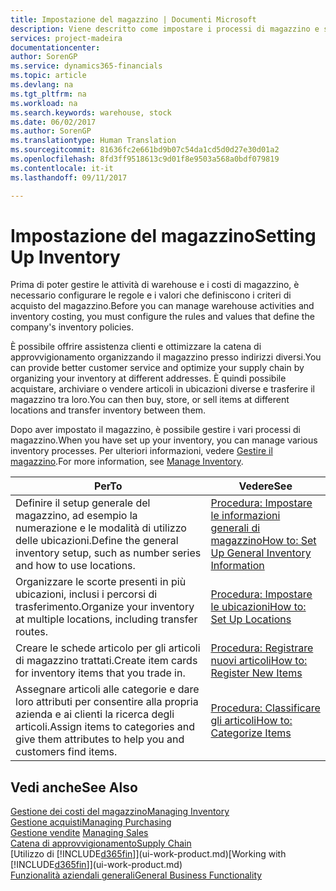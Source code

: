 ```yaml
---
title: Impostazione del magazzino | Documenti Microsoft
description: Viene descritto come impostare i processi di magazzino e stock, inclusi i percorsi di trasferimento e le ubicazioni, come le warehouse.
services: project-madeira
documentationcenter: 
author: SorenGP
ms.service: dynamics365-financials
ms.topic: article
ms.devlang: na
ms.tgt_pltfrm: na
ms.workload: na
ms.search.keywords: warehouse, stock
ms.date: 06/02/2017
ms.author: SorenGP
ms.translationtype: Human Translation
ms.sourcegitcommit: 81636fc2e661bd9b07c54da1cd5d0d27e30d01a2
ms.openlocfilehash: 8fd3ff9518613c9d01f8e9503a568a0bdf079819
ms.contentlocale: it-it
ms.lasthandoff: 09/11/2017

---
```

# <a name="setting-up-inventory"></a><span data-ttu-id="82afc-103">Impostazione del magazzino</span><span class="sxs-lookup"><span data-stu-id="82afc-103">Setting Up Inventory</span></span>
<span data-ttu-id="82afc-104">Prima di poter gestire le attività di warehouse e i costi di magazzino, è necessario configurare le regole e i valori che definiscono i criteri di acquisto del magazzino.</span><span class="sxs-lookup"><span data-stu-id="82afc-104">Before you can manage warehouse activities and inventory costing, you must configure the rules and values that define the company's inventory policies.</span></span>

<span data-ttu-id="82afc-105">È possibile offrire assistenza clienti e ottimizzare la catena di approvvigionamento organizzando il magazzino presso indirizzi diversi.</span><span class="sxs-lookup"><span data-stu-id="82afc-105">You can provide better customer service and optimize your supply chain by organizing your inventory at different addresses.</span></span> <span data-ttu-id="82afc-106">È quindi possibile acquistare, archiviare o vendere articoli in ubicazioni diverse e trasferire il magazzino tra loro.</span><span class="sxs-lookup"><span data-stu-id="82afc-106">You can then buy, store, or sell items at different locations and transfer inventory between them.</span></span>

<span data-ttu-id="82afc-107">Dopo aver impostato il magazzino, è possibile gestire i vari processi di magazzino.</span><span class="sxs-lookup"><span data-stu-id="82afc-107">When you have set up your inventory, you can manage various inventory processes.</span></span> <span data-ttu-id="82afc-108">Per ulteriori informazioni, vedere [Gestire il magazzino](inventory-manage-inventory.md).</span><span class="sxs-lookup"><span data-stu-id="82afc-108">For more information, see [Manage Inventory](inventory-manage-inventory.md).</span></span>  

| <span data-ttu-id="82afc-109">Per</span><span class="sxs-lookup"><span data-stu-id="82afc-109">To</span></span> | <span data-ttu-id="82afc-110">Vedere</span><span class="sxs-lookup"><span data-stu-id="82afc-110">See</span></span> |
| --- | --- |
| <span data-ttu-id="82afc-111">Definire il setup generale del magazzino, ad esempio la numerazione e le modalità di utilizzo delle ubicazioni.</span><span class="sxs-lookup"><span data-stu-id="82afc-111">Define the general inventory setup, such as number series and how to use locations.</span></span> |[<span data-ttu-id="82afc-112">Procedura: Impostare le informazioni generali di magazzino</span><span class="sxs-lookup"><span data-stu-id="82afc-112">How to: Set Up General Inventory Information</span></span>](inventory-how-setup-general.md) |
| <span data-ttu-id="82afc-113">Organizzare le scorte presenti in più ubicazioni, inclusi i percorsi di trasferimento.</span><span class="sxs-lookup"><span data-stu-id="82afc-113">Organize your inventory at multiple locations, including transfer routes.</span></span> |[<span data-ttu-id="82afc-114">Procedura: Impostare le ubicazioni</span><span class="sxs-lookup"><span data-stu-id="82afc-114">How to: Set Up Locations</span></span>](inventory-how-register-new-items.md) |
| <span data-ttu-id="82afc-115">Creare le schede articolo per gli articoli di magazzino trattati.</span><span class="sxs-lookup"><span data-stu-id="82afc-115">Create item cards for inventory items that you trade in.</span></span> |[<span data-ttu-id="82afc-116">Procedura: Registrare nuovi articoli</span><span class="sxs-lookup"><span data-stu-id="82afc-116">How to: Register New Items</span></span>](inventory-how-register-new-items.md) |
| <span data-ttu-id="82afc-117">Assegnare articoli alle categorie e dare loro attributi per consentire alla propria azienda e ai clienti la ricerca degli articoli.</span><span class="sxs-lookup"><span data-stu-id="82afc-117">Assign items to categories and give them attributes to help you and customers find items.</span></span> |[<span data-ttu-id="82afc-118">Procedura: Classificare gli articoli</span><span class="sxs-lookup"><span data-stu-id="82afc-118">How to: Categorize Items</span></span>](inventory-how-categorize-items.md) |

## <a name="see-also"></a><span data-ttu-id="82afc-119">Vedi anche</span><span class="sxs-lookup"><span data-stu-id="82afc-119">See Also</span></span>
[<span data-ttu-id="82afc-120">Gestione dei costi del magazzino</span><span class="sxs-lookup"><span data-stu-id="82afc-120">Managing Inventory</span></span>](inventory-manage-inventory.md)  
[<span data-ttu-id="82afc-121">Gestione acquisti</span><span class="sxs-lookup"><span data-stu-id="82afc-121">Managing Purchasing</span></span>](purchasing-manage-purchasing.md)  
<span data-ttu-id="82afc-122">[Gestione vendite](sales-manage-sales.md)  </span><span class="sxs-lookup"><span data-stu-id="82afc-122">[Managing Sales](sales-manage-sales.md)  </span></span>  
[<span data-ttu-id="82afc-123">Catena di approvvigionamento</span><span class="sxs-lookup"><span data-stu-id="82afc-123">Supply Chain</span></span>](madeira-supply-chain.md)  
<span data-ttu-id="82afc-124">[Utilizzo di [!INCLUDE[d365fin](includes/d365fin_md.md)]](ui-work-product.md)</span><span class="sxs-lookup"><span data-stu-id="82afc-124">[Working with [!INCLUDE[d365fin](includes/d365fin_md.md)]](ui-work-product.md)</span></span>  
[<span data-ttu-id="82afc-125">Funzionalità aziendali generali</span><span class="sxs-lookup"><span data-stu-id="82afc-125">General Business Functionality</span></span>](ui-across-business-areas.md)

